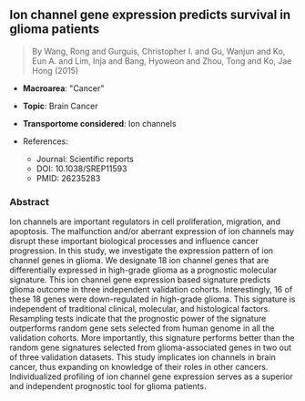 ## Ion channel gene expression predicts survival in glioma patients

> By Wang, Rong and Gurguis, Christopher I. and Gu, Wanjun and Ko, Eun A. and Lim, Inja and Bang, Hyoweon and Zhou, Tong and Ko, Jae Hong (2015)

- **Macroarea**: "Cancer"
- **Topic**: Brain Cancer
- **Transportome considered**: Ion channels

- References:
  - Journal: Scientific reports
  - DOI: 10.1038/SREP11593
  - PMID: 26235283

### Abstract

Ion channels are important regulators in cell proliferation, migration, and apoptosis. The malfunction and/or aberrant expression of ion channels may disrupt these important biological processes and influence cancer progression. In this study, we investigate the expression pattern of ion channel genes in glioma. We designate 18 ion channel genes that are differentially expressed in high-grade glioma as a prognostic molecular signature. This ion channel gene expression based signature predicts glioma outcome in three independent validation cohorts. Interestingly, 16 of these 18 genes were down-regulated in high-grade glioma. This signature is independent of traditional clinical, molecular, and histological factors. Resampling tests indicate that the prognostic power of the signature outperforms random gene sets selected from human genome in all the validation cohorts. More importantly, this signature performs better than the random gene signatures selected from glioma-associated genes in two out of three validation datasets. This study implicates ion channels in brain cancer, thus expanding on knowledge of their roles in other cancers. Individualized profiling of ion channel gene expression serves as a superior and independent prognostic tool for glioma patients.
